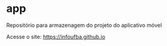 # app

Repositório para armazenagem do projeto do aplicativo móvel

Acesse o site: https://infoufba.github.io
